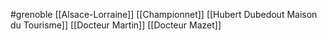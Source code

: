 #grenoble
[[Alsace-Lorraine]]
[[Championnet]]
[[Hubert  Dubedout  Maison du  Tourisme]]
[[Docteur Martin]]
[[Docteur Mazet]]